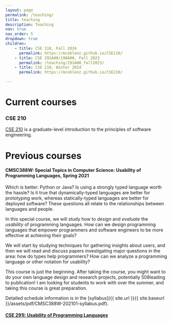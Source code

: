 ```yaml
---
layout: page
permalink: /teaching/
title: teaching
description: Teaching
nav: true
nav_order: 5
dropdown: true
children:
    - title: CSE 110, Fall 2024
      permalink: https://mcoblenz.github.io/CSE110/
    - title: CSE 291A00/190A00, Fall 2023
      permalink: /teaching/291A00_fall2023/
    - title: CSE 210, Winter 2024
      permalink: https://mcoblenz.github.io/CSE210/

---
```


# Current courses
### CSE 210
[CSE 210](https://mcoblenz.github.io/CSE210/) is a graduate-level introduction to the principles of software engineering.


# Previous courses
#### CMSC388W: Special Topics in Computer Science: Usability of Programming Languages, Spring 2021

Which is better: Python or Java? Is using a strongly typed language worth the hassle? Is it true that dynamically-typed languages are better for prototyping work, whereas statically-typed languages are better for deployed software? These questions all relate to the relationships between languages and people.

In this special course, we will study how to *design* and *evaluate* the *usability* of programming languages. How can we design programming languages that empower programmers and software engineers to be more effective at achieving their goals?

 We will start by studying techniques for gathering insights about users, and then we will read and discuss papers investigating major questions in the area: how do types help programmers? How can we analyze a programming language or other notation for usability?
 
This course is just the beginning. After taking the course, you might want to do your own language design and research projects, potentially 508leading to publication! I am looking for students to work with over the summer, and taking this course is great preparation.

Detailed schedule information is in the [syllabus]({{ site.url }}{{ site.baseurl }}/assets/pdf/CMSC388W-202101-syllabus.pdf).

#### [CSE 291I: Usability of Programming Languages](teaching/291I_fall2022)
